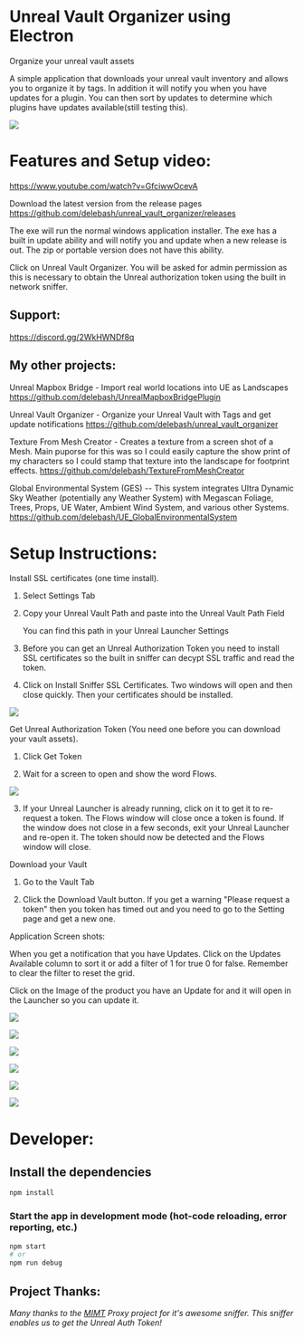 # Unreal Vault Organizer using Electron 

Organize your unreal vault assets

A simple application that downloads your unreal vault inventory and allows you to organize it by tags.  In addition it will notify you when you have updates for a plugin.  You can then sort by updates to determine which plugins have updates available(still testing this).

![](docs/images/Unreal_Vault_Organizer_I2PqaHAKlQ.png)

# Features and Setup video:
https://www.youtube.com/watch?v=GfciwwOcevA


Download the latest version from the release pages https://github.com/delebash/unreal_vault_organizer/releases

 The exe will run the normal windows application installer. The exe has a built in update ability and will notify you and update when a new release is out.  The zip or portable version does not have this ability.

Click on Unreal Vault Organizer. You will be asked for admin permission as this is necessary to obtain the Unreal authorization token using the built in network sniffer.

## Support:
https://discord.gg/2WkHWNDf8q

## My other projects:

Unreal Mapbox Bridge  -  Import real world locations into UE as Landscapes
https://github.com/delebash/UnrealMapboxBridgePlugin

Unreal Vault Organizer -  Organize your Unreal Vault with Tags and get update notifications
https://github.com/delebash/unreal_vault_organizer

Texture From Mesh Creator - Creates a texture from a screen shot of a Mesh.  Main puporse for this was so I could easily capture the show print of my characters so I could stamp that texture into the landscape for footprint effects.
https://github.com/delebash/TextureFromMeshCreator

Global Environmental System (GES) -- This system integrates Ultra Dynamic Sky Weather (potentially any Weather System) with Megascan Foliage, Trees, Props, UE Water, Ambient Wind System, and various other Systems.
https://github.com/delebash/UE_GlobalEnvironmentalSystem

# Setup Instructions:

Install SSL certificates (one time install).

1) Select Settings Tab
2) Copy your Unreal Vault Path and paste into the Unreal Vault Path Field

    You can find this path in your Unreal Launcher Settings  
    
3) Before you can get an Unreal Authorization Token you need to install SSL certificates so the built in sniffer can decypt SSL traffic and read the token.

4) Click on Install Sniffer SSL Certificates.  Two windows will open and then close quickly.  Then your certificates should be installed.

![](docs/images/EpicGamesLauncher_dXUkD3f0IP.png)

Get Unreal Authorization Token (You need one before you can download your vault assets).

1) Click Get Token

2) Wait for a screen to open and show the word Flows.

![](docs/images/mitmproxy_sX4vwxtQEF.png)

3) If your Unreal Launcher is already running, click on it to get it to re-request a token.  The Flows window will close once a token is found.  If the window does not close in a few seconds, exit your Unreal Launcher and re-open it.  The token should now be detected and the Flows window will close.


Download your Vault

1) Go to the Vault Tab

2) Click the Download Vault button.  If you get a warning "Please request a token" then you token has timed out and you need to go to the Setting page and get a new one.

Application Screen shots:

When you get a notification that you have Updates.  Click on the Updates Available column to sort it or add a filter of 1 for true 0 for false.  Remember to clear the filter to reset the grid.

Click on the Image of the product you have an Update for and it will open in the Launcher so you can update it.



![](docs/images/2022-05-16%20(5).png)

![](docs/images/2022-05-16%20(6).png)

![](docs/images/2022-05-16%20(7).png)

![](docs/images/2022-05-16%20(8).png)

![](docs/images/2022-05-16%20(9).png)

![](docs/images/2022-05-16%20(10).png)




# Developer:
## Install the dependencies
```bash
npm install
```

### Start the app in development mode (hot-code reloading, error reporting, etc.)
```bash
npm start
# or
npm run debug
```




## Project Thanks:

*Many thanks to the <a href="https://github.com/mitmproxy/mitmproxy" target="_blank">MIMT</a> Proxy project for it's awesome sniffer.  This sniffer enables us to get the Unreal Auth Token!*
